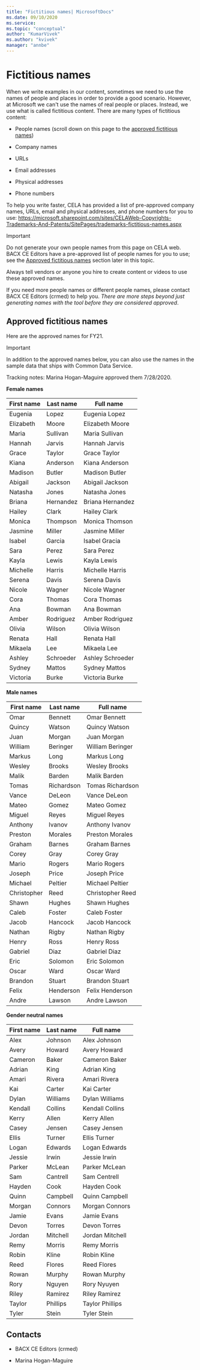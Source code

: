 ```yaml
---
title: "Fictitious names| MicrosoftDocs"
ms.date: 09/10/2020
ms.service: 
ms.topic: "conceptual"
author: "KumarVivek"
ms.author: "kvivek"
manager: "annbe"
---
```


# Fictitious names

When we write examples in our content, sometimes we need to use the names of
people and places in order to provide a good scenario. However, at Microsoft we
can't use the names of real people or places. Instead, we use what is called
fictitious content. There are many types of fictitious content: 

-   People names (scroll down on this page to the [approved fictitious names](#approved-fictitious-names)) 

-   Company names 

-   URLs 

-   Email addresses 

-   Physical addresses 

-   Phone numbers 

To help you write faster, CELA has provided a list of pre-approved company
names, URLs, email and physical addresses, and phone numbers for you to use:
<https://microsoft.sharepoint.com/sites/CELAWeb-Copyrights-Trademarks-And-Patents/SitePages/trademarks-fictitious-names.aspx> 

> [!IMPORTANT]
> Do not generate your own people names from this page on CELA web. BACX CE Editors have a pre-approved list of people names for you to use; see the [Approved fictitious names](#approved-fictitious-names) section later in this topic. 
> 
> Always tell vendors or anyone you hire to create content or videos to use these approved names.
> 
> If you need more people names or different people names, please contact
BACX CE Editors (crmed) to help you. *There are more steps beyond just generating names with the tool before they are considered approved*.


## Approved fictitious names

Here are the approved names for FY21. 

> [!IMPORTANT]
> In addition to the approved names below, you can also use the names in the sample data that ships with Common Data Service.

Tracking notes: Marina Hogan-Maguire approved them 7/28/2020.

**Female names**

| **First name** | **Last name** | **Full name**    |
|----------------|---------------|------------------|
| Eugenia        | Lopez         | Eugenia Lopez    |
| Elizabeth      | Moore         | Elizabeth Moore  |
| Maria          | Sullivan      | Maria Sullivan   |
| Hannah         | Jarvis        | Hannah Jarvis    |
| Grace          | Taylor        | Grace Taylor     |
| Kiana          | Anderson      | Kiana Anderson   |
| Madison        | Butler        | Madison Butler   |
| Abigail        | Jackson       | Abigail Jackson  |
| Natasha        | Jones         | Natasha Jones    |
| Briana         | Hernandez     | Briana Hernandez |
| Hailey         | Clark         | Hailey Clark     |
| Monica         | Thompson      | Monica Thomson   |
| Jasmine        | Miller        | Jasmine Miller   |
| Isabel         | Garcia        | Isabel Gracia    |
| Sara           | Perez         | Sara Perez       |
| Kayla          | Lewis         | Kayla Lewis      |
| Michelle       | Harris        | Michelle Harris  |
| Serena         | Davis         | Serena Davis     |
| Nicole         | Wagner        | Nicole Wagner    |
| Cora           | Thomas        | Cora Thomas      |
| Ana            | Bowman        | Ana Bowman       |
| Amber          | Rodriguez     | Amber Rodriguez  |
| Olivia         | Wilson        | Olivia Wilson    |
| Renata         | Hall          | Renata Hall      |
| Mikaela        | Lee           | Mikaela Lee      |
| Ashley         | Schroeder     | Ashley Schroeder |
| Sydney         | Mattos        | Sydney Mattos    |
| Victoria       | Burke         | Victoria Burke   |

**Male names**

| **First name** | **Last name** | **Full name**    |
|----------------|---------------|------------------|
| Omar           | Bennett       | Omar Bennett     |
| Quincy         | Watson        | Quincy Watson    |
| Juan           | Morgan        | Juan Morgan      |
| William        | Beringer      | William Beringer |
| Markus         | Long          | Markus Long      |
| Wesley         | Brooks        | Wesley Brooks    |
| Malik          | Barden        | Malik Barden     |
| Tomas          | Richardson    | Tomas Richardson |
| Vance          | DeLeon        | Vance DeLeon     |
| Mateo          | Gomez         | Mateo Gomez      |
| Miguel         | Reyes         | Miguel Reyes     |
| Anthony        | Ivanov        | Anthony Ivanov   |
| Preston        | Morales       | Preston Morales  |
| Graham         | Barnes        | Graham Barnes    |
| Corey          | Gray          | Corey Gray       |
| Mario          | Rogers        | Mario Rogers     |
| Joseph         | Price         | Joseph Price     |
| Michael        | Peltier       | Michael Peltier  |
| Christopher    | Reed          | Christopher Reed |
| Shawn          | Hughes        | Shawn Hughes     |
| Caleb          | Foster        | Caleb Foster     |
| Jacob          | Hancock       | Jacob Hancock    |
| Nathan         | Rigby         | Nathan Rigby     |
| Henry          | Ross          | Henry Ross       |
| Gabriel        | Diaz          | Gabriel Diaz     |
| Eric           | Solomon       | Eric Solomon     |
| Oscar          | Ward          | Oscar Ward       |
| Brandon        | Stuart        | Brandon Stuart   |
| Felix          | Henderson     | Felix Henderson  |
| Andre          | Lawson        | Andre Lawson     |

**Gender neutral names**

| **First name** | **Last name** | **Full name**   |
|----------------|---------------|-----------------|
| Alex           | Johnson       | Alex Johnson    |
| Avery          | Howard        | Avery Howard    |
| Cameron        | Baker         | Cameron Baker   |
| Adrian         | King          | Adrian King     |
| Amari          | Rivera        | Amari Rivera    |
| Kai            | Carter        | Kai Carter      |
| Dylan          | Williams      | Dylan Williams  |
| Kendall        | Collins       | Kendall Collins |
| Kerry          | Allen         | Kerry Allen     |
| Casey          | Jensen        | Casey Jensen    |
| Ellis          | Turner        | Ellis Turner    |
| Logan          | Edwards       | Logan Edwards   |
| Jessie         | Irwin         | Jessie Irwin    |
| Parker         | McLean        | Parker McLean   |
| Sam            | Cantrell      | Sam Centrell    |
| Hayden         | Cook          | Hayden Cook     |
| Quinn          | Campbell      | Quinn Campbell  |
| Morgan         | Connors       | Morgan Connors  |
| Jamie          | Evans         | Jamie Evans     |
| Devon          | Torres        | Devon Torres    |
| Jordan         | Mitchell      | Jordan Mitchell |
| Remy           | Morris        | Remy Morris     |
| Robin          | Kline         | Robin Kline     |
| Reed           | Flores        | Reed Flores     |
| Rowan          | Murphy        | Rowan Murphy    |
| Rory           | Nguyen        | Rory Nyuyen     |
| Riley          | Ramirez       | Riley Ramirez   |
| Taylor         | Phillips      | Taylor Phillips |
| Tyler          | Stein         | Tyler Stein     |

## Contacts 

-   BACX CE Editors (crmed) 

-   Marina Hogan-Maguire
